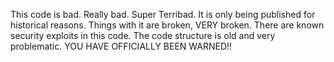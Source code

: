 This code is bad. Really bad. Super Terribad. It is only being published for historical reasons. Things with it are broken, VERY broken. There are known security exploits in this code. The code structure is old and very problematic. YOU HAVE OFFICIALLY BEEN WARNED!!
